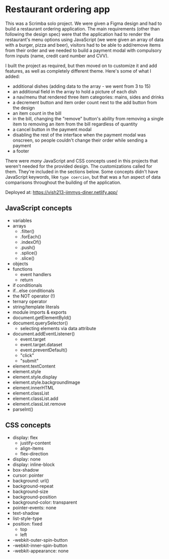 # Restaurant ordering app

This was a Scrimba solo project. We were given a Figma design and had to build a restaurant ordering application. The main requirements (other than following the design spec) were that the application had to render the restaurant's menu options using JavaScript (we were given an array of data with a burger, pizza and beer), visitors had to be able to add/remove items from their order and we needed to build a payment modal with compulsory form inputs (name, credit card number and CVV).

I built the project as required, but then moved on to customize it and add features, as well as completely different theme. Here's some of what I added:

- additional dishes (adding data to the array - we went from 3 to 15)
- an additional field in the array to hold a picture of each dish
- a nav/menu that rendered three item categories: mains, sides and drinks
- a decrement button and item order count next to the add button from the design
- an item count in the bill
- in the bill, changing the "remove" button's ability from removing a single item to removing an item from the bill regardless of quantity
- a cancel button in the payment modal
- disabling the rest of the interface when the payment modal was onscreen, so people couldn't change their order while sending a payment
- a footer

There were *many* JavaScript and CSS concepts used in this projects that weren't needed for the provided design. The customizations called for them. They're included in the sections below. Some concepts didn't have JavaScript keywords, like `type coercion`, but that was a fun aspect of data comparisons throughout the building of the application.

Deployed at: https://vish213-jimmys-diner.netlify.app/

## JavaScript concepts

- variables
- arrays
    - .filter()
    - .forEach()
    - .indexOf()
    - .push()
    - .splice()
    - .slice()
- objects
- functions
    - event handlers
    - return
- if conditionals
- if...else conditionals
- the NOT operator (!)
- ternary operator
- string/template literals
- module imports & exports
- document.getElementById()
- document.querySelector()
    - selecting elements via data attribute
- document.addEventListener()
    - event.target
    - event.target.dataset
    - event.preventDefault()
    - "click"
    - "submit"
- element.textContent
- element.style
- element.style.display
- element.style.backgroundImage
- element.innerHTML
- element.classList
- element.classList.add
- element.classList.remove
- parseInt()

## CSS concepts

- display: flex
    - justify-content
    - align-items
    - flex-direction
- display: none
- display: inline-block
- box-shadow
- cursor: pointer
- background: url()
- background-repeat
- background-size
- background-position
- background-color: transparent
- pointer-events: none
- text-shadow
- list-style-type
- position: fixed
    - top
    - left
- -webkit-outer-spin-button
- -webkit-inner-spin-button
- -webkit-appearance: none
